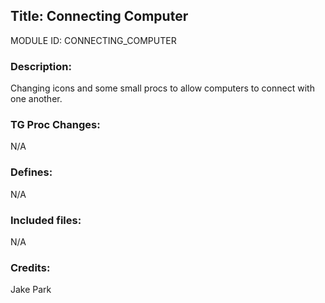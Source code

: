 ## Title: Connecting Computer

MODULE ID: CONNECTING_COMPUTER

### Description:

Changing icons and some small procs to allow computers to connect with one another.

### TG Proc Changes:

N/A

### Defines:

N/A

### Included files:

N/A

### Credits:

Jake Park
